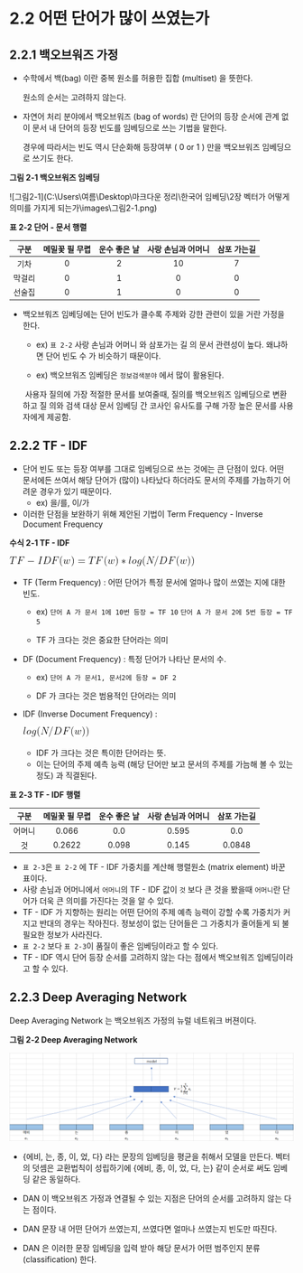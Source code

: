 # 2.2 어떤 단어가 많이 쓰였는가



## 2.2.1 백오브워즈 가정



* 수학에서 백(bag) 이란 중복 원소를 허용한 집합 (multiset) 을 뜻한다. 

  원소의 순서는 고려하지 않는다.

  

* 자연어 처리 분야에서 백오브워즈 (bag of words) 란 단어의 등장 순서에 관계 없이 문서 내 단어의 등장 빈도를 임베딩으로 쓰는 기법을  말한다.

  경우에 따라서는 빈도 역시 단순화해 등장여부 ( 0 or 1 ) 만을 백오브워즈 임베딩으로 쓰기도 한다.



**그림 2-1 백오브워즈 임베딩**

![그림2-1](C:\Users\여름\Desktop\마크다운 정리\한국어 임베딩\2장 벡터가 어떻게 의미를 가지게 되는가\images\그림2-1.png)



**표 2-2 단어 - 문서 행렬**

| **구분** | **메밀꽃 필 무렵** | **운수 좋은 날** | **사랑 손님과 어머니** | **삼포 가는길** |
| :------: | :----------------: | :--------------: | :--------------------: | :-------------: |
|   기차   |         0          |        2         |           10           |        7        |
|  막걸리  |         0          |        1         |           0            |        0        |
|  선술집  |         0          |        1         |           0            |        0        |

* 백오브워즈 임베딩에는 단어 빈도가 클수록 주제와 강한 관련이 있을 거란 가정을 한다.

  * ex) `표 2-2` 사랑 손님과 어머니 와 삼포가는 길 의 문서 관련성이 높다. 왜냐하면 단어 빈도 수 가 비슷하기 때문이다.

  * ex) 백오브워즈 임베딩은 `정보검색분야` 에서 많이 활용된다.

  ​		사용자 질의에 가장 적절한 문서를 보여줄때, 질의를  백오브워즈 임베딩으로 변환하고 질		의와 검색 대상 문서 임베딩 간 코사인 유사도를 구해 가장 높은 문서를 사용자에게 제공함.



## 2.2.2 TF - IDF



* 단어 빈도 또는 등장 여부를 그대로 임베딩으로 쓰는 것에는 큰 단점이 있다. 어떤 문서에든 쓰여서 해당 단어가 (많이) 나타났다 하더라도 문서의 주제를 가늠하기 어려운 경우가 있기 때문이다.
  * ex) 을/를, 이/가
* 이러한 단점을 보완하기 위해 제안된 기법이 Term Frequency - Inverse Document Frequency



**수식 2-1 TF - IDF**



![수식2-1](images/수식2-1.png)



* TF (Term Frequency) : 어떤 단어가 특정 문서에 얼마나 많이 쓰였는 지에 대한 빈도.

  * ex) `단어 A 가 문서 1에 10번 등장 = TF 10`	`단어 A 가 문서 2에 5번 등장 = TF 5`

  * TF 가 크다는 것은 중요한 단어라는 의미

    

* DF (Document Frequency) : 특정 단어가 나타난 문서의 수.

  * ex) `단어 A 가 문서1, 문서2에 등장 = DF 2`

  * DF 가 크다는 것은 범용적인 단어라는 의미

    

* IDF (Inverse Document Frequency) : 
  
  
  
  ![수식IDF](images/수식IDF.png)
  
  
  
  * IDF 가 크다는 것은 특이한 단어라는 뜻.
  * 이는 단어의 주제 예측 능력 (해당 단어만 보고 문서의 주제를 가늠해 볼 수 있는 정도) 과 직결된다.



**표 2-3 TF - IDF 행렬**

| **구분** | **메밀꽃 필 무렵** | **운수 좋은 날** | **사랑 손님과 어머니** | **삼포 가는길** |
| :------: | :----------------: | :--------------: | :--------------------: | :-------------: |
|  어머니  |       0.066        |       0.0        |         0.595          |       0.0       |
|    것    |       0.2622       |      0.098       |         0.145          |     0.0848      |

* `표 2-3`은 `표 2-2` 에 TF - IDF 가중치를 계산해 행렬원소 (matrix element) 바꾼 표이다.
* 사랑 손님과 어머니에서 `어머니`의 TF - IDF 값이 `것` 보다 큰 것을 봤을때 `어머니`란 단어가 더욱 큰 의미를 가진다는 것을 알 수 있다.
* TF - IDF 가 지향하는 원리는 어떤 단어의 주제 예측 능력이 강할 수록 가중치가 커지고 반대의 경우는 작아진다. 정보성이 없는 단어들은 그 가중치가 줄어들게 되 불필요한 정보가 사라진다.
* `표 2-2` 보다 `표 2-3`이 품질이 좋은 임베딩이라고 할 수 있다.
* TF - IDF 역시 단어 등장 순서를 고려하지 않는 다는 점에서 백오브워즈 임베딩이라고 할 수 있다.



## 2.2.3 Deep Averaging Network



Deep Averaging Network 는 백오브워즈 가정의 뉴럴 네트워크 버젼이다.



**그림 2-2 Deep Averaging Network**

![그림2-2](images/그림2-2.png)

* {에비, 는,  종, 이, 었, 다} 라는 문장의 임베딩을 평균을 취해서 모델을 만든다. 벡터의 덧셈은 교환법칙이 성립하기에 {에비, 종, 이, 었, 다, 는} 같이 순서로 써도 임베딩 같은 동일하다.

* DAN 이 백오브워즈 가정과 연결될 수 있는 지점은 단어의 순서를 고려하지 않는 다는 점이다.

* DAN 문장 내 어떤 단어가 쓰였는지, 쓰였다면 얼마나 쓰였는지 빈도만 따진다.

* DAN 은 이러한 문장 임베딩을 입력 받아 해당 문서가 어떤 범주인지 분류 (classification) 한다.

  